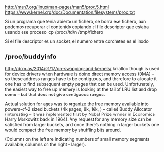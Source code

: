 http://man7.org/linux/man-pages/man5/proc.5.html
https://www.kernel.org/doc/Documentation/filesystems/proc.txt




Si un programa que tenia abierto un fichero, se borra ese fichero, aun podemos recuperar el contenido copiando el file descriptor que estaba usando ese proceso.
cp /proc/<PID>/fd/n /tmp/fichero

Si el file descriptor es un socket, el numero entre corchetes es el inodo



## /proc/buddyinfo
http://dom.as/2014/01/17/on-swapping-and-kernels/
kmalloc though is used for device drivers when hardware is doing direct memory access (DMA) – so these address ranges have to be contiguous, and therefore to allocate it one has to find subsequent empty pages that can be used. Unfortunately, the easiest way to free up memory is looking at the tail of LRU list and drop some – but that does not give contiguous ranges.

Actual solution for ages was to organize the free memory available into powers-of-2 sized buckets (4k pages, 8k, 16k, ) – called Buddy Allocator (interesting – it was implemented first by Nobel Prize winner in Economics Harry Markowitz back in 1964). Any request for any memory size can be satisfied from larger buckets, and once there’s nothing in larger buckets one would compact the free memory by shuffling bits around.

(Columns on the left are indicating numbers of small memory segments available, columns on the right – larger).
